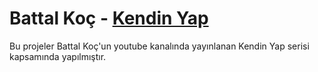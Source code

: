 # Battal Koç - [Kendin Yap](https://www.youtube.com/watch?v=JeTfEH7imvQ&list=PLm3lun9LOtTYZtcdmH3lNHJvUZkg8hHIq&index=1)

Bu projeler Battal Koç'un youtube kanalında yayınlanan Kendin Yap serisi kapsamında yapılmıştır.
<!-- ### Benim Eklediklerim:

    Geçmiş ve Yer İmleri kayıt altında tutuluyor. -->
